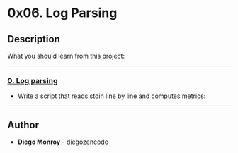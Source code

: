 # 0x06. Log Parsing

## Description
What you should learn from this project:

---

### [0. Log parsing](./0-stats.py)
* Write a script that reads stdin line by line and computes metrics:

---

## Author
* **Diego Monroy** - [diegozencode](https://github.com/diegozencode)